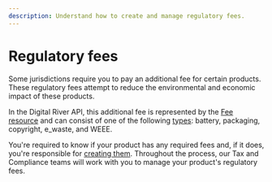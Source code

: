 ```yaml
---
description: Understand how to create and manage regulatory fees.
---
```


# Regulatory fees

Some jurisdictions require you to pay an additional fee for certain products. These regulatory fees attempt to reduce the environmental and economic impact of these products.

In the Digital River API, this additional fee is represented by the [Fee resource](https://www.digitalriver.com/docs/digital-river-api-reference/#tag/Fees) and can consist of one of the following [types](managing-regulatory-fees.md#type): battery, packaging, copyright, e\_waste, and WEEE.

You're required to know if your product has any required fees and, if it does, you're responsible for [creating them](managing-regulatory-fees.md#creating-a-fee). Throughout the process, our Tax and Compliance teams will work with you to manage your product's regulatory fees.
